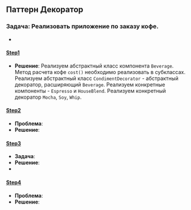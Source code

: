 ## Паттерн Декоратор

### Задача: Реализовать приложение по заказу кофе.
- 

#### [Step1](Step1)
- **Решение**: Реализуем абстрактный класс компонента `Beverage`. Метод расчета кофе `cost()` необходимо реализовать в субклассах.
Реализуем абстрактный класс `CondimentDecorator` - абстрактный декоратор, расширяющий `Beverage`. Реализуем конкретные компоненты -
  `Espresso` и `HouseBlend`. Реализуем конкретный декоратор `Mocha`, `Soy`, `Whip`.

#### [Step2](Step2)
- **Проблема**: 
- **Решение**: 

#### [Step3](step3)
- **Задача**: 
- **Решение**: 
- 
#### [Step4](step4)
- **Проблема**:
- **Решение**: 
